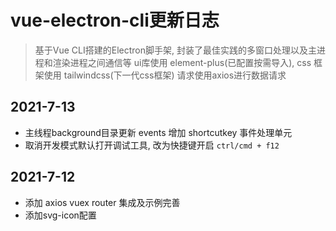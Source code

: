 # vue-electron-cli更新日志

> 基于Vue CLI搭建的Electron脚手架, 封装了最佳实践的多窗口处理以及主进程和渲染进程之间通信等 ui库使用 element-plus(已配置按需导入), css 框架使用 tailwindcss(下一代css框架) 请求使用axios进行数据请求

## 2021-7-13

- 主线程background目录更新 events 增加 shortcutkey 事件处理单元
- 取消开发模式默认打开调试工具, 改为快捷键开启 `ctrl/cmd + f12`

## 2021-7-12

- 添加 axios vuex router 集成及示例完善
- 添加svg-icon配置